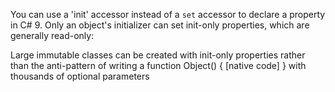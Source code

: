 You can use a 'init' accessor instead of a `set` accessor to declare a property in C# 9. Only an object's initializer can set init-only properties, which are generally read-only:

Large immutable classes can be created with init-only properties rather than the anti-pattern of writing a function Object() { [native code] } with thousands of optional parameters
<!--stackedit_data:
eyJoaXN0b3J5IjpbLTgzNTE1ODI4MCw3MzA5OTgxMTZdfQ==
-->